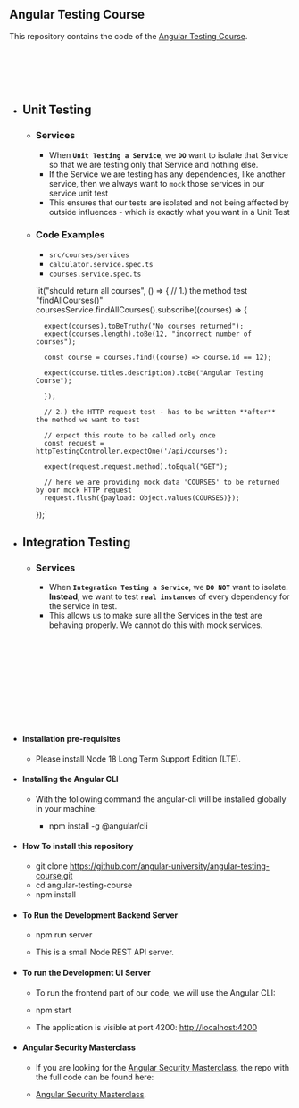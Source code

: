 
## Angular Testing Course

This repository contains the code of the [Angular Testing Course](https://angular-university.io/course/angular-testing-course).

<br>
<br>
<br>
<br>

- ## Unit Testing
    - ### Services
        - When **`Unit Testing a Service`**, we **`DO`** want to isolate that Service so that we are testing only that Service and nothing else.
        - If the Service we are testing has any dependencies, like another service, then we always want to `mock` those services in our service unit test
        - This ensures that our tests are isolated and not being affected by outside influences - which is exactly what you want in a Unit Test
    - ### Code Examples
        - `src/courses/services`
        - `calculator.service.spec.ts`
        - `courses.service.spec.ts`

        `it("should return all courses", () => {
            // 1.) the method test "findAllCourses()"
            coursesService.findAllCourses().subscribe((courses) => {

            expect(courses).toBeTruthy("No courses returned");
            expect(courses.length).toBe(12, "incorrect number of courses");

            const course = courses.find((course) => course.id == 12);

            expect(course.titles.description).toBe("Angular Testing Course");

            });

            // 2.) the HTTP request test - has to be written **after** the method we want to test

            // expect this route to be called only once
            const request = httpTestingController.expectOne('/api/courses');

            expect(request.request.method).toEqual("GET");

            // here we are providing mock data 'COURSES' to be returned by our mock HTTP request
            request.flush({payload: Object.values(COURSES)});
        });`


- ## Integration Testing
    - ### Services
        - When **`Integration Testing a Service`**, we **`DO NOT`** want to isolate. **Instead**, we want to test **`real instances`** of every dependency for the service in test.
        - This allows us to make sure all the Services in the test are behaving properly. We cannot do this with mock services.
    

<br>
<br>
<br>
<br>
<br>
<br>
<br>
<br>
<br>

- #### Installation pre-requisites

    - Please install Node 18 Long Term Support Edition (LTE).

- #### Installing the Angular CLI

    - With the following command the angular-cli will be installed globally in your machine:

        - npm install -g @angular/cli 


- #### How To install this repository

    -   git clone https://github.com/angular-university/angular-testing-course.git
    -   cd angular-testing-course
    -   npm install

- #### To Run the Development Backend Server

    -   npm run server

    - This is a small Node REST API server.

- #### To run the Development UI Server

    - To run the frontend part of our code, we will use the Angular CLI:

    -   npm start 

    - The application is visible at port 4200: [http://localhost:4200](http://localhost:4200)


- #### Angular Security Masterclass

    - If you are looking for the [Angular Security Masterclass](https://angular-university.io/course/angular-security-course), the repo with the full code can be found here:

    - [Angular Security Masterclass](https://github.com/angular-university/angular-security-course).
